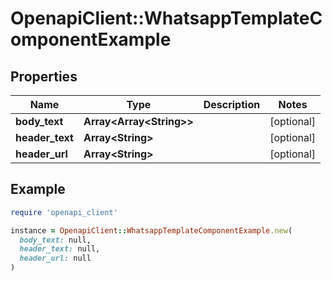 # OpenapiClient::WhatsappTemplateComponentExample

## Properties

| Name | Type | Description | Notes |
| ---- | ---- | ----------- | ----- |
| **body_text** | **Array&lt;Array&lt;String&gt;&gt;** |  | [optional] |
| **header_text** | **Array&lt;String&gt;** |  | [optional] |
| **header_url** | **Array&lt;String&gt;** |  | [optional] |

## Example

```ruby
require 'openapi_client'

instance = OpenapiClient::WhatsappTemplateComponentExample.new(
  body_text: null,
  header_text: null,
  header_url: null
)
```

